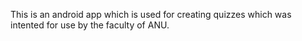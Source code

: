 This is an android app which is used for creating quizzes which was intented for use by the faculty of ANU.
